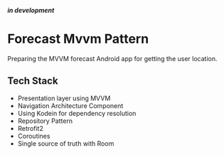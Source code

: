 ***in development***

# Forecast Mvvm Pattern
Preparing the MVVM forecast Android app for getting the user location. 


## Tech Stack

- Presentation layer using MVVM
- Navigation Architecture Component
- Using Kodein for dependency resolution
- Repository Pattern
- Retrofit2
- Coroutines
- Single source of truth with Room


